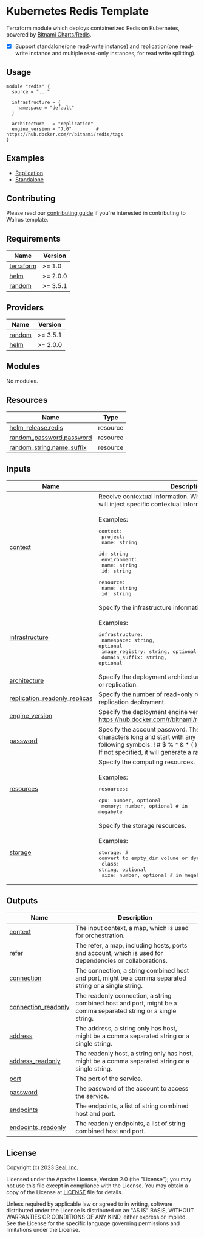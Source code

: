 # Kubernetes Redis Template

Terraform module which deploys containerized Redis on Kubernetes, powered by [Bitnami Charts/Redis](https://github.com/bitnami/charts/tree/main/bitnami/redis).

- [x] Support standalone(one read-write instance) and replication(one read-write instance and multiple read-only instances, for read write splitting).

## Usage

```hcl
module "redis" {
  source = "..."

  infrastructure = {
    namespace = "default"
  }

  architecture   = "replication"
  engine_version = "7.0"         # https://hub.docker.com/r/bitnami/redis/tags
}
```

## Examples

- [Replication](./examples/replication)
- [Standalone](./examples/standalone)

## Contributing

Please read our [contributing guide](./docs/CONTRIBUTING.md) if you're interested in contributing to Walrus template.

<!-- BEGIN_TF_DOCS -->
## Requirements

| Name | Version |
|------|---------|
| <a name="requirement_terraform"></a> [terraform](#requirement\_terraform) | >= 1.0 |
| <a name="requirement_helm"></a> [helm](#requirement\_helm) | >= 2.0.0 |
| <a name="requirement_random"></a> [random](#requirement\_random) | >= 3.5.1 |

## Providers

| Name | Version |
|------|---------|
| <a name="provider_random"></a> [random](#provider\_random) | >= 3.5.1 |
| <a name="provider_helm"></a> [helm](#provider\_helm) | >= 2.0.0 |

## Modules

No modules.

## Resources

| Name | Type |
|------|------|
| [helm_release.redis](https://registry.terraform.io/providers/hashicorp/helm/latest/docs/resources/release) | resource |
| [random_password.password](https://registry.terraform.io/providers/hashicorp/random/latest/docs/resources/password) | resource |
| [random_string.name_suffix](https://registry.terraform.io/providers/hashicorp/random/latest/docs/resources/string) | resource |

## Inputs

| Name | Description | Type | Default | Required |
|------|-------------|------|---------|:--------:|
| <a name="input_context"></a> [context](#input\_context) | Receive contextual information. When Walrus deploys, Walrus will inject specific contextual information into this field.<br><br>Examples:<pre>context:<br>  project:<br>    name: string<br>    id: string<br>  environment:<br>    name: string<br>    id: string<br>  resource:<br>    name: string<br>    id: string</pre> | `map(any)` | `{}` | no |
| <a name="input_infrastructure"></a> [infrastructure](#input\_infrastructure) | Specify the infrastructure information for deploying.<br><br>Examples:<pre>infrastructure:<br>  namespace: string, optional<br>  image_registry: string, optional<br>  domain_suffix: string, optional</pre> | <pre>object({<br>    namespace      = optional(string)<br>    image_registry = optional(string, "registry-1.docker.io")<br>    domain_suffix  = optional(string, "cluster.local")<br>  })</pre> | `{}` | no |
| <a name="input_architecture"></a> [architecture](#input\_architecture) | Specify the deployment architecture, select from standalone or replication. | `string` | `"standalone"` | no |
| <a name="input_replication_readonly_replicas"></a> [replication\_readonly\_replicas](#input\_replication\_readonly\_replicas) | Specify the number of read-only replicas under the replication deployment. | `number` | `1` | no |
| <a name="input_engine_version"></a> [engine\_version](#input\_engine\_version) | Specify the deployment engine version, select from https://hub.docker.com/r/bitnami/redis/tags. | `string` | `"7.0"` | no |
| <a name="input_password"></a> [password](#input\_password) | Specify the account password. The password must be 16-32 characters long and start with any letter, number, or the following symbols: ! # $ % ^ & * ( ) \_ + - =.<br>If not specified, it will generate a random password. | `string` | `null` | no |
| <a name="input_resources"></a> [resources](#input\_resources) | Specify the computing resources.<br><br>Examples:<pre>resources:<br>  cpu: number, optional<br>  memory: number, optional       # in megabyte</pre> | <pre>object({<br>    cpu    = optional(number, 0.25)<br>    memory = optional(number, 1024)<br>  })</pre> | <pre>{<br>  "cpu": 0.25,<br>  "memory": 1024<br>}</pre> | no |
| <a name="input_storage"></a> [storage](#input\_storage) | Specify the storage resources.<br><br>Examples:<pre>storage:                         # convert to empty_dir volume or dynamic volume claim template<br>  class: string, optional<br>  size: number, optional         # in megabyte</pre> | <pre>object({<br>    class = optional(string)<br>    size  = optional(number, 20 * 1024)<br>  })</pre> | `null` | no |

## Outputs

| Name | Description |
|------|-------------|
| <a name="output_context"></a> [context](#output\_context) | The input context, a map, which is used for orchestration. |
| <a name="output_refer"></a> [refer](#output\_refer) | The refer, a map, including hosts, ports and account, which is used for dependencies or collaborations. |
| <a name="output_connection"></a> [connection](#output\_connection) | The connection, a string combined host and port, might be a comma separated string or a single string. |
| <a name="output_connection_readonly"></a> [connection\_readonly](#output\_connection\_readonly) | The readonly connection, a string combined host and port, might be a comma separated string or a single string. |
| <a name="output_address"></a> [address](#output\_address) | The address, a string only has host, might be a comma separated string or a single string. |
| <a name="output_address_readonly"></a> [address\_readonly](#output\_address\_readonly) | The readonly host, a string only has host, might be a comma separated string or a single string. |
| <a name="output_port"></a> [port](#output\_port) | The port of the service. |
| <a name="output_password"></a> [password](#output\_password) | The password of the account to access the service. |
| <a name="output_endpoints"></a> [endpoints](#output\_endpoints) | The endpoints, a list of string combined host and port. |
| <a name="output_endpoints_readonly"></a> [endpoints\_readonly](#output\_endpoints\_readonly) | The readonly endpoints, a list of string combined host and port. |
<!-- END_TF_DOCS -->

## License

Copyright (c) 2023 [Seal, Inc.](https://seal.io)

Licensed under the Apache License, Version 2.0 (the "License");
you may not use this file except in compliance with the License.
You may obtain a copy of the License at [LICENSE](./LICENSE) file for details.

Unless required by applicable law or agreed to in writing, software
distributed under the License is distributed on an "AS IS" BASIS,
WITHOUT WARRANTIES OR CONDITIONS OF ANY KIND, either express or implied.
See the License for the specific language governing permissions and
limitations under the License.
